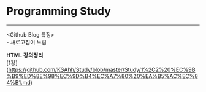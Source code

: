 # Programming Study

- - -
<Github Blog 특징>   
\- 새로고침이 느림

<strong>HTML 강의정리</strong><br>
[1강] (https://github.com/KSAhh/Study/blob/master/Study/1%2C2%20%EC%9B%B9%ED%8E%98%EC%9D%B4%EC%A7%80%20%EA%B5%AC%EC%84%B1.md)
